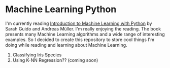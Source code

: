 # Machine Learning Python 

I'm currently reading [Introduction to Machine  Learning with Python](http://shop.oreilly.com/product/0636920030515.do) by Sarah Guido and Andreas Müller.
I'm really enjoying the reading. The book presents many Machine Learning algorithms and a wide range of interesting examples.
So I decided to create this repository to store cool things I'm doing while reading and learning about Machine Learning.

1. Classifying Iris Species
2. Using K-NN Regression?? (coming soon)